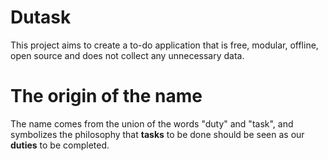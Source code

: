 # Dutask

This project aims to create a to-do application that is free, modular, offline, open source and does not collect any unnecessary data.

# The origin of the name
The name comes from the union of the words "duty" and "task", and symbolizes the philosophy that **tasks** to be done should be seen as our **duties** to be completed.
